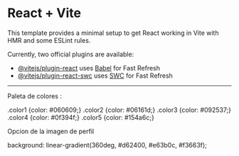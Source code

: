 # React + Vite

This template provides a minimal setup to get React working in Vite with HMR and some ESLint rules.

Currently, two official plugins are available:

- [@vitejs/plugin-react](https://github.com/vitejs/vite-plugin-react/blob/main/packages/plugin-react/README.md) uses [Babel](https://babeljs.io/) for Fast Refresh
- [@vitejs/plugin-react-swc](https://github.com/vitejs/vite-plugin-react-swc) uses [SWC](https://swc.rs/) for Fast Refresh


-------------------------------------------------------------------------------------------------------------------------------
Paleta de colores :

.color1 {color: #060609;}
.color2 {color: #06161d;}
.color3 {color: #092537;}
.color4 {color: #0f394f;}
.color5 {color: #154a6c;}

Opcion de la imagen de perfil

 background: linear-gradient(360deg, #d62400, #e63b0c, #f3663f);
